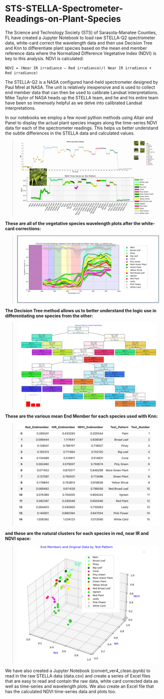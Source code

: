 # STS-STELLA-Spectrometer-Readings-on-Plant-Species
The Science and Technology Society (STS) of Sarasota-Manatee Counties, FL have created a Jupyter Notebook to load raw STELLA-Q2 spectrometer data, white-card correct the wavelength data and then use Decision Tree and Knn to differentiate plant species based on the mean end member reference data where the Normalized Difference Vegetative Index (NDVI) is key to this analysis. NDVI is calculated:

    NDVI = (Near IR irradiance – Red irradiance)/( Near IR irradiance + Red irradiance)


The STELLA-Q2 is a NASA configured hand-held spectrometer designed by Paul Mirel at NASA. The unit is relatively inexpensive and is used to collect end member data that can then be used to calibrate Landsat interpretations. Mike Taylor of NASA heads up the STELLA team, and he and his entire team have been so immensely helpful as we delve into calibrated Landsat interpretations. 

In our notebooks we employ a few novel python methods using Altair and Panel to display the actual plant species images along the time-series NDVI data for each of the spectrometer readings. This helps us better understand the subtle differences in the STELLA data and calculated values. 

>
>![animated](STELLA_with_Photos.gif)
>
>


**These are all of the vegetative species wavelength plots after the white-card corrections:**

>
>![animated](wavelengths.png)
>

**The Decision Tree method allows us to better understand the logic use in differentiating one species from the other:**

>
>![animated](DecisionTree.png)
>

**These are the various mean End Member for each species used with Knn:**

>
>![animated](EndMember.png)
>

**and these are the natural clusters for each species in red, near IR and NDVI space:**

>
>![animated](3D.png)
>



We have also created a Jupyter Notebook (convert_ver4_clean.ipynb) to read in the raw STELLA data (data.csv) and create a series of Excel files that are easy to read and contain the raw data, white card corrected data as well as time-series and wavelength plots. We also create an Excel file that has the calculated NDVI time-series data and plots too.
